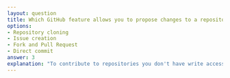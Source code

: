 ```yaml
---
layout: question
title: Which GitHub feature allows you to propose changes to a repository you don't have write access to?
options:
- Repository cloning
- Issue creation
- Fork and Pull Request
- Direct commit
answer: 3
explanation: "To contribute to repositories you don't have write access to, you fork the repository, make changes in your fork, and then create a pull request to propose merging your changes."
---
```

